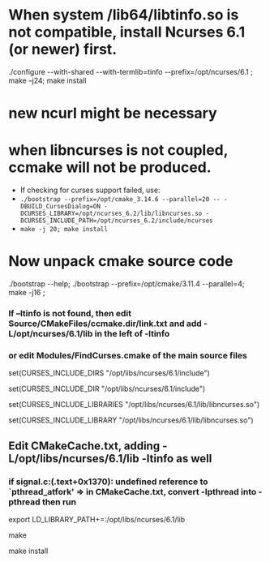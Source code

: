 # When system /lib64/libtinfo.so is not compatible, install Ncurses 6.1 (or newer) first.
./configure --with-shared --with-termlib=tinfo --prefix=/opt/ncurses/6.1
; make –j24; make install
# new ncurl might be necessary

# when libncurses is not coupled, ccmake will not be produced.
- If checking for curses support failed, use:
 - `./bootstrap --prefix=/opt/cmake_3.14.6 --parallel=20 -- -DBUILD_CursesDialog=ON -DCURSES_LIBRARY=/opt/ncurses_6.2/lib/libncurses.so -DCURSES_INCLUDE_PATH=/opt/ncurses_6.2/include/ncurses`
- `make -j 20; make install`


# Now unpack cmake source code
./bootstrap --help; 
 ./bootstrap --prefix=/opt/cmake/3.11.4 --parallel=4;
 make -j16 ;
### If –ltinfo is not found, then edit Source/CMakeFiles/ccmake.dir/link.txt and add -L/opt/ncurses/6.1/lib in the left of -ltinfo
### or edit Modules/FindCurses.cmake of the main source files
set(CURSES_INCLUDE_DIRS "/opt/libs/ncurses/6.1/include")

set(CURSES_INCLUDE_DIR "/opt/libs/ncurses/6.1/include")

set(CURSES_INCLUDE_LIBRARIES "/opt/libs/ncurses/6.1/lib/libncurses.so")        

set(CURSES_INCLUDE_LIBRARY "/opt/libs/ncurses/6.1/lib/libncurses.so")        

## Edit CMakeCache.txt, adding -L/opt/libs/ncurses/6.1/lib -ltinfo as well
### if signal.c:(.text+0x1370): undefined reference to `pthread_atfork' => in CMakeCache.txt, convert -lpthread into -pthread then run 
export LD_LIBRARY_PATH+=:/opt/libs/ncurses/6.1/lib

make

make install

